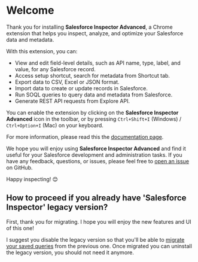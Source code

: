 # Welcome

Thank you for installing **Salesforce Inspector Advanced**, a Chrome extension that helps you inspect, analyze, and optimize your Salesforce data and metadata.

With this extension, you can:

- View and edit field-level details, such as API name, type, label, and value, for any Salesforce record.
- Access setup shortcut, search for metadata from Shortcut tab.
- Export data to CSV, Excel or JSON format.
- Import data to create or update records in Salesforce.
- Run SOQL queries to query data and metadata from Salesforce.
- Generate REST API requests from Explore API.

You can enable the extension by clicking on the **Salesforce Inspector Advanced** icon in the toolbar, or by pressing `Ctrl+Shift+I` (Windows) / `Ctrl+Option+I` (Mac) on your keyboard.

For more information, please read this the [documentation page](https://dufoli.github.io/Salesforce-Inspector-Advanced/).

We hope you will enjoy using **Salesforce Inspector Advanced** and find it useful for your Salesforce development and administration tasks. If you have any feedback, questions, or issues, please feel free to [open an issue](https://github.com/dufoli/Salesforce-Inspector-Advanced/issues) on GitHub.

Happy inspecting! 😊

## How to proceed if you already have 'Salesforce Inspector' legacy version?

First, thank you for migrating. I hope you will enjoy the new features and UI of this one!

I suggest you disable the legacy version so that you'll be able to [migrate your saved queries](https://dufoli.github.io/Salesforce-Inspector-Advanced/how-to/#migrate-saved-queries-from-legacy-extension-to-salesforce-inspector-reloaded) from the previous one.
Once migrated you can uninstall the legacy version, you should not need it anymore.
